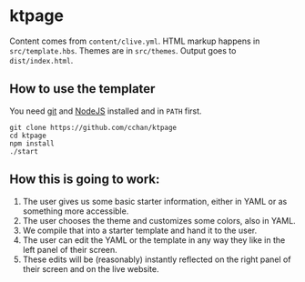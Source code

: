 # ktpage

Content comes from `content/clive.yml`. HTML markup happens in `src/template.hbs`.
Themes are in `src/themes`. Output goes to `dist/index.html`.

## How to use the templater

You need [git](https://git-scm.com/) and [NodeJS](https://nodejs.org) installed and in `PATH` first.

    git clone https://github.com/cchan/ktpage
    cd ktpage
    npm install
    ./start

## How this is going to work:

1. The user gives us some basic starter information, either in YAML or as something more accessible.
2. The user chooses the theme and customizes some colors, also in YAML.
3. We compile that into a starter template and hand it to the user.
4. The user can edit the YAML or the template in any way they like in the left panel of their screen.
5. These edits will be (reasonably) instantly reflected on the right panel of their screen and on the live website.
